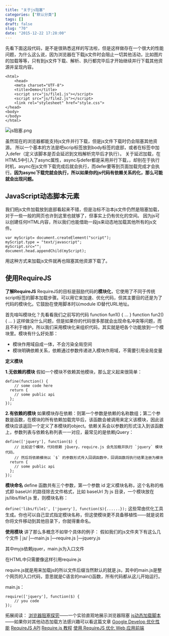 ```yaml
---
title: "关于js阻塞"
categories: ["默认分类"]
tags: []
draft: false
slug: "70"
date: "2015-12-22 17:28:00"
---
```


先看下面这段代码，是不是很熟悉这样的写法啦，但是这样做存在一个很大的性能问题，为什么这么说，因为浏览器在下载js文件时会阻止一切其他活动，比如图片的加载等等，只有到js文件下载、解析、执行都完毕后才开始继续并行下载其他资源并呈现内容。

    <html>    
        <head>
        <meta charset="UTF-8">
        <title>Demo</title>
        <script src="js/file1.js"></script>
        <script src="js/file2.js"></script>
        <link rel="stylesheet" href="style.css">
    </head>
    <body>
    </body>
    </html>

![js阻塞.png][1]

虽然现在的浏览器都能支持js文件并行下载，但是js文件下载时仍会阻塞其他资源。
所以一个基本的方法是吧scrip标签放到body标签的底部，或者在标签中加入defer（定义该脚本是否会延迟到文档解析完毕后才执行）。
关于延迟加载，在HTML5中引入了async属性，async与defer都是采用并行下载，，却别在于执行时机，async在js文件下载完成后就会执行，而defer要等到页面加载完成才会执行。**因为async下载完就会执行，所以如果你的js代码有依赖关系的化，那么可能就会出现问题。**

JavaScript动态脚本元素
--------------------

我们把js文件加载放到底部看起来不错，但是治标不治本js文件仍然是阻塞加载，对于一些一般的网页也许到这里也就够了，但事实上仍有优化的空间。
因为js可以创建任何HTML内容，所以我们也能借助一段js来动态地加载其他所有的js文件。

    var myScript= document.createElement("script");
    myScript.type = "text/javascript";
    myScript.src="";
    document.head.appendChild(myScript);
用这种方式来加载js文件就再也阻塞其他资源下载了。

使用RequireJS
------------
**了解RequireJS**
RequireJS的目标是鼓励代码的**模块化**，它使用了不同于传统script标签的脚本加载步骤。可以用它来加速、优化代码，但其主要目的还是为了代码的模块化。它鼓励在使用脚本时以module ID替代URL地址。

首先啥叫模块化？先看看我们之前写的代码
function fun1() {
  ... }
function fun2() {
  ... }
这样做没什么问题，但是如果你的代码很多那就会出现命名冲突等问题，而且不利于维护。所以我们采用模块化来组织代码，其实就是吧各个功能放到一个模块里。模块有什么好处那：

 - 模块作用域自成一体，不会污染全局空间
 - 模块明确依赖关系，依赖通过参数传递进入模块作用域，不需要引用全局变量

**定义模块**

**1.无依赖的模块**
假如一个模块不依赖其他模块，那么定义起来很简单：

    define(function() {
        // some code here
      return {
        // some public api
      };
    });

**2.有依赖的模块**
如果模块存在依赖：则第一个参数是依赖的名称数组；第二个参数是函数，在模块的所有依赖加载完毕后，该函数会被调用来定义该模块，因此该模块应该返回一个定义了本模块的object。依赖关系会以参数的形式注入到该函数上，参数列表与依赖名称列表一一对应，最常见的是依赖jQuery：

    define(['jquery'], function($) { 
        // 比如这个模块，代码依赖 jQuery，require.js 会先加载并执行 `jquery` 模块代码，
        // 然后将依赖模块以 `$` 的参数形式传入回调函数中，回调函数将执行结果注册为模块
      return {
        // some public api
      };
    });

**模块命名**
define 函数共有三个参数，第一个参数 id 定义模块名称，这个名称的格式即 baseUrl 的路径除去文件格式，比如 baseUrl 为 js 目录，一个模块放在 js/libs/file1.js 里，则模块名称：

`define('libs/file1', ['jquery'], function($){......});`
这些常由优化工具生成。你也可以自己显式指定模块名称，但这使模块更不具备移植性——就是说若你将文件移动到其他目录下，你就得重命名。

**使用模块**
讲了那么多概念不如举个具体的例子：
假如我们的js文件夹下有这么几个文件
| js/
|—main.js
|—require.js
|—jquery.js

其中myjs依赖jquer，main.js为入口文件

在HTML中只需要像这样引用require.js
　
    <script src="js/require.js" data-main="js/main"></script> 

require.js就是用来加载js的所以文件后缀当然默认的就是.js，其中的main.js是整个网页的入口代码，意思就是C语言的main()函数，所有代码都从这儿开始运行。

main.js：

    require(['jquery'], function($) {
        // you code
    });

拓展阅读：
[浏览器阻塞探究][2]——一个实验直观地展示浏览器阻塞
[js动态加载脚本][3]——如果你对其他动态加载方法感兴趣可以看这篇文章 
[Google Develop 优化性能][4]
[RequireJS API][5]
[Require.js 教程][6]
[使用 RequireJS 优化 Web 应用前端][7]


  [1]: http://www.img.bi-bo.cn/2015/12/3844294820.png
  [2]: https://github.com/ericdum/mujiang.info/issues/2
  [3]: http://www.cnblogs.com/zhuimengdeyuanyuan/archive/2013/03/06/2946277.html
  [4]: https://developers.google.com/web/fundamentals/performance/?hl=zh
  [5]: http://www.requirejs.cn/home.html
  [6]: https://www.zfanw.com/blog/require-js.html
  [7]: https://www.ibm.com/developerworks/cn/web/1209_shiwei_requirejs/
